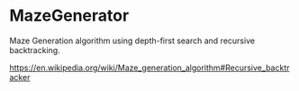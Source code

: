 # MazeGenerator

Maze Generation algorithm using depth-first search and recursive backtracking.

https://en.wikipedia.org/wiki/Maze_generation_algorithm#Recursive_backtracker
